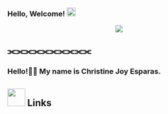 ### Hello, Welcome! <img height="20" src="https://github.com/Athanasia19/Athy/blob/main/assets/wave.gif"/>
<div align="center">
<img max-width="800" src="https://github.com/Athanasia19/Athy/blob/main/assets/header.gif"/>
</div>

## ⫘⫘⫘⫘⫘⫘⫘⫘⫘⫘

### Hello!👋🏻 My name is **Christine Joy Esparas**.

## <img height="40" src="https://raw.githubusercontent.com/innng/innng/master/assets/kyubey.gif"/> Links
